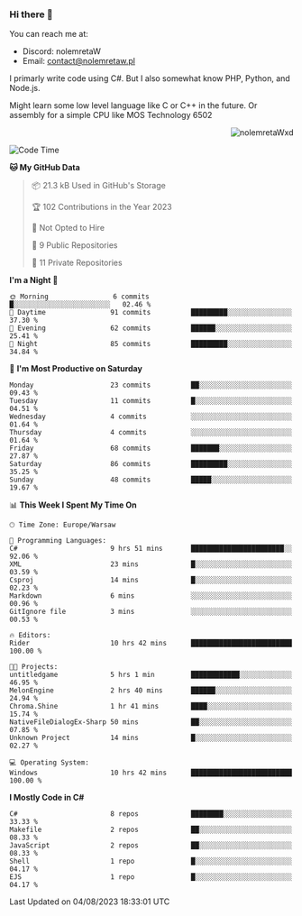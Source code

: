 ### Hi there 👋

You can reach me at:
 - Discord: nolemretaW
 - Email: contact@nolemretaw.pl
 
I primarly write code using C#. But I also somewhat know PHP, Python, and Node.js.

Might learn some low level language like C or C++ in the future. Or assembly for a simple CPU like MOS Technology 6502
 
<p align="right"><img src="https://komarev.com/ghpvc/?username=nolemretaWxd&amp;label=Profile%20views&amp;color=0e75b6&amp;style=flat" alt="nolemretaWxd" /></p>

<!--START_SECTION:waka-->
![Code Time](http://img.shields.io/badge/Code%20Time-51%20hrs%2043%20mins-blue)

**🐱 My GitHub Data** 

> 📦 21.3 kB Used in GitHub's Storage 
 > 
> 🏆 102 Contributions in the Year 2023
 > 
> 🚫 Not Opted to Hire
 > 
> 📜 9 Public Repositories 
 > 
> 🔑 11 Private Repositories 
 > 
**I'm a Night 🦉** 

```text
🌞 Morning                6 commits           █░░░░░░░░░░░░░░░░░░░░░░░░   02.46 % 
🌆 Daytime                91 commits          █████████░░░░░░░░░░░░░░░░   37.30 % 
🌃 Evening                62 commits          ██████░░░░░░░░░░░░░░░░░░░   25.41 % 
🌙 Night                  85 commits          █████████░░░░░░░░░░░░░░░░   34.84 % 
```
📅 **I'm Most Productive on Saturday** 

```text
Monday                   23 commits          ██░░░░░░░░░░░░░░░░░░░░░░░   09.43 % 
Tuesday                  11 commits          █░░░░░░░░░░░░░░░░░░░░░░░░   04.51 % 
Wednesday                4 commits           ░░░░░░░░░░░░░░░░░░░░░░░░░   01.64 % 
Thursday                 4 commits           ░░░░░░░░░░░░░░░░░░░░░░░░░   01.64 % 
Friday                   68 commits          ███████░░░░░░░░░░░░░░░░░░   27.87 % 
Saturday                 86 commits          █████████░░░░░░░░░░░░░░░░   35.25 % 
Sunday                   48 commits          █████░░░░░░░░░░░░░░░░░░░░   19.67 % 
```


📊 **This Week I Spent My Time On** 

```text
🕑︎ Time Zone: Europe/Warsaw

💬 Programming Languages: 
C#                       9 hrs 51 mins       ███████████████████████░░   92.06 % 
XML                      23 mins             █░░░░░░░░░░░░░░░░░░░░░░░░   03.59 % 
Csproj                   14 mins             █░░░░░░░░░░░░░░░░░░░░░░░░   02.23 % 
Markdown                 6 mins              ░░░░░░░░░░░░░░░░░░░░░░░░░   00.96 % 
GitIgnore file           3 mins              ░░░░░░░░░░░░░░░░░░░░░░░░░   00.53 % 

🔥 Editors: 
Rider                    10 hrs 42 mins      █████████████████████████   100.00 % 

🐱‍💻 Projects: 
untitledgame             5 hrs 1 min         ████████████░░░░░░░░░░░░░   46.95 % 
MelonEngine              2 hrs 40 mins       ██████░░░░░░░░░░░░░░░░░░░   24.94 % 
Chroma.Shine             1 hr 41 mins        ████░░░░░░░░░░░░░░░░░░░░░   15.74 % 
NativeFileDialogEx-Sharp 50 mins             ██░░░░░░░░░░░░░░░░░░░░░░░   07.85 % 
Unknown Project          14 mins             █░░░░░░░░░░░░░░░░░░░░░░░░   02.27 % 

💻 Operating System: 
Windows                  10 hrs 42 mins      █████████████████████████   100.00 % 
```

**I Mostly Code in C#** 

```text
C#                       8 repos             ████████░░░░░░░░░░░░░░░░░   33.33 % 
Makefile                 2 repos             ██░░░░░░░░░░░░░░░░░░░░░░░   08.33 % 
JavaScript               2 repos             ██░░░░░░░░░░░░░░░░░░░░░░░   08.33 % 
Shell                    1 repo              █░░░░░░░░░░░░░░░░░░░░░░░░   04.17 % 
EJS                      1 repo              █░░░░░░░░░░░░░░░░░░░░░░░░   04.17 % 
```




 Last Updated on 04/08/2023 18:33:01 UTC
<!--END_SECTION:waka-->
